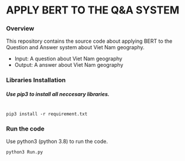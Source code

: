 # APPLY BERT TO THE Q&A SYSTEM
### Overview
This repository contains the source code about applying BERT to the Question and Answer system about Viet Nam geography.

- Input: A question about Viet Nam geography
- Output: A answer about Viet Nam geography

### Libraries Installation
##### Use pip3 to install all neccesary libraries.
#
```
pip3 install -r requirement.txt
```
### Run the code
Use python3 (python 3.8) to run the code.
```
python3 Run.py
```
